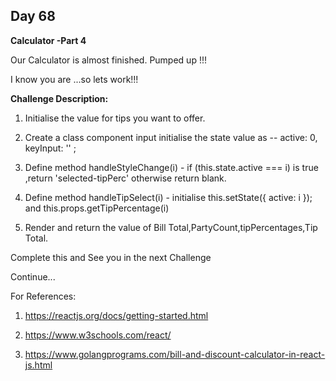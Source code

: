 ## Day 68

**Calculator -Part 4**

Our Calculator is almost finished. Pumped up !!!

I know you are ...so lets work!!!

**Challenge Description:**

1. Initialise the value for tips you want to offer.

2. Create a class component input initialise the state value as --	active: 0,  keyInput: '' ;

3. Define method handleStyleChange(i) - if (this.state.active === i) is true ,return 'selected-tipPerc' otherwise return blank.

4. Define method handleTipSelect(i) - initialise this.setState({ active: i }); and this.props.getTipPercentage(i)

5. Render and return the value of Bill Total,PartyCount,tipPercentages,Tip Total.
 

Complete this and See you in the next Challenge

Continue...

For References:

1. https://reactjs.org/docs/getting-started.html

2. https://www.w3schools.com/react/

3. https://www.golangprograms.com/bill-and-discount-calculator-in-react-js.html
